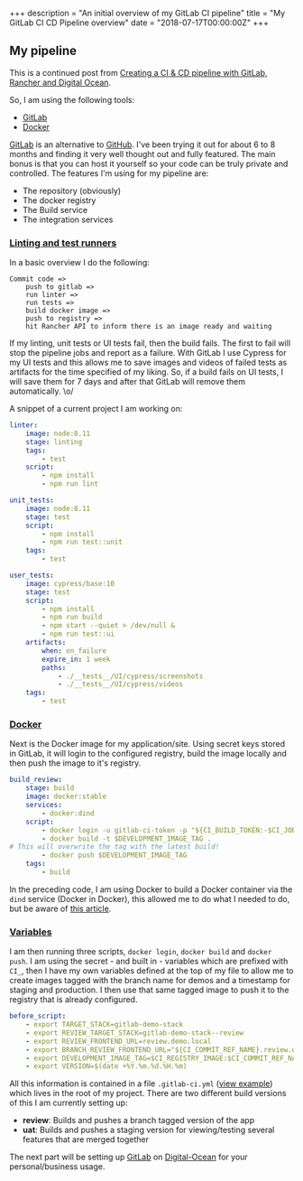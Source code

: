 +++
description = "An initial overview of my GitLab CI pipeline"
title = "My GitLab CI CD Pipeline overview"
date = "2018-07-17T00:00:00Z"
+++

## My pipeline

This is a continued post from [Creating a CI & CD pipeline with GitLab, Rancher and Digital Ocean](/posts/creating-a-ci--cd-pipeline-with-gitlab-rancher-and-digital-ocean/).

So, I am using the following tools:

 - [GitLab]
 - [Docker]

[GitLab] is an alternative to [GitHub](https://github.com). I've been trying it out for about 6 to 8 months and finding it very well thought out and fully featured. The main bonus is that you can host it yourself so your code can be truly private and controlled. The features I'm using for my pipeline are:

 - The repository (obviously)
 - The docker registry
 - The Build service
 - The integration services

### <a href="#linting-and-test-runners" id ="linting-and-test-runners">Linting and test runners</a>

In a basic overview I do the following:

```
Commit code =>
    push to gitlab =>
    run linter =>
    run tests =>
    build docker image =>
    push to registry =>
    hit Rancher API to inform there is an image ready and waiting
```

If my linting, unit tests or UI tests fail, then the build fails. The first to fail will stop the pipeline jobs and report as a failure. With GitLab I use Cypress for my UI tests and this allows me to save images and videos of failed tests as artifacts for the time specified of my liking. So, if a build fails on UI tests, I will save them for 7 days and after that GitLab will remove them automatically. \o/

A snippet of a current project I am working on:

```yaml
linter:
    image: node:8.11
    stage: linting
    tags:
        - test
    script:
        - npm install
        - npm run lint

unit_tests:
    image: node:8.11
    stage: test
    script:
        - npm install
        - npm run test::unit
    tags:
        - test

user_tests:
    image: cypress/base:10
    stage: test
    script:
        - npm install
        - npm run build
        - npm start --quiet > /dev/null &
        - npm run test::ui
    artifacts:
        when: on_failure
        expire_in: 1 week
        paths:
            - ./__tests__/UI/cypress/screenshots
            - ./__tests__/UI/cypress/videos
    tags:
        - test
```

### <a href="#docker" id="docker">Docker</a>

Next is the Docker image for my application/site. Using secret keys stored in GitLab, it will login to the configured registry, build the image locally and then push the image to it's registry.

```yaml
build_review:
    stage: build
    image: docker:stable
    services:
        - docker:dind
    script:
        - docker login -u gitlab-ci-token -p "${CI_BUILD_TOKEN:-$CI_JOB_TOKEN}" $CI_REGISTRY
        - docker build -t $DEVELOPMENT_IMAGE_TAG .
# This will overwrite the tag with the latest build!
        - docker push $DEVELOPMENT_IMAGE_TAG
    tags:
        - build

```

In the preceding code, I am using Docker to build a Docker container via the `dind` service (Docker in Docker), this allowed me to do what I needed to do, but be aware of [this article](https://jpetazzo.github.io/2015/09/03/do-not-use-docker-in-docker-for-ci/).

### <a href="#variables" id="variables">Variables</a>

I am then running three scripts, `docker login`, `docker build` and `docker push`. I am using the secret - and built in - variables which are prefixed with `CI_`, then I have my own variables defined at the top of my file to allow me to create images tagged with the branch name for demos and a timestamp for staging and production. I then use that same tagged image to push it to the registry that is already configured.

```yaml
before_script:
    - export TARGET_STACK=gitlab-demo-stack
    - export REVIEW_TARGET_STACK=gitlab-demo-stack--review
    - export REVIEW_FRONTEND_URL=review.demo.local
    - export BRANCH_REVIEW_FRONTEND_URL="${CI_COMMIT_REF_NAME}.review.demo.local"
    - export DEVELOPMENT_IMAGE_TAG=$CI_REGISTRY_IMAGE:$CI_COMMIT_REF_NAME
    - export VERSION=$(date +%Y.%m.%d.%H.%m)
```

All this information is contained in a file `.gitlab-ci.yml` ([view example](https://git.futurepixels.co.uk/snippets/1)) which lives in the root of my project.
There are two different build versions of this I am currently setting up:

 - **review**: Builds and pushes a branch tagged version of the app
 - **uat**: Builds and pushes a staging version for viewing/testing several features that are merged together

The next part will be setting up [GitLab] on [Digital-Ocean] for your personal/business usage.

 [GitLab]: https://gitlab.com
 [Docker]: https://docker.com
 [Digital-Ocean]: https://digitalocean.com
